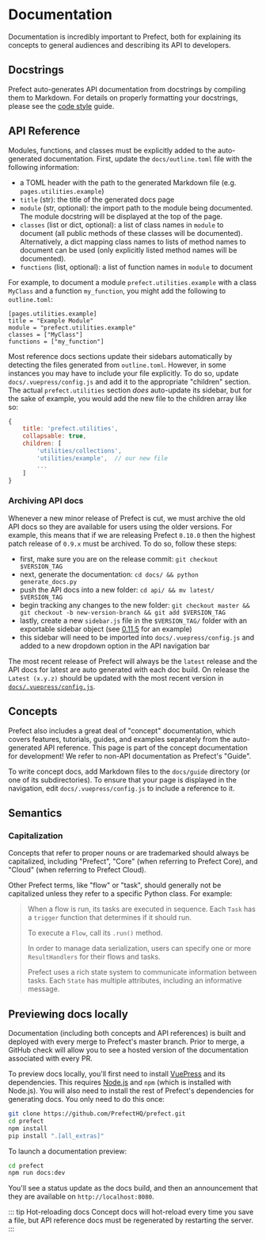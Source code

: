 # Documentation

Documentation is incredibly important to Prefect, both for explaining its concepts to general audiences and describing its API to developers.

## Docstrings

Prefect auto-generates API documentation from docstrings by compiling them to
Markdown. For details on properly formatting your docstrings, please see the
[code style](./style.md#docstrings) guide.

## API Reference

Modules, functions, and classes must be explicitly added to the auto-generated
documentation. First, update the `docs/outline.toml` file with the following
information:

- a TOML header with the path to the generated Markdown file (e.g. `pages.utilities.example`)
- `title` (str): the title of the generated docs page
- `module` (str, optional): the import path to the module being documented. The
  module docstring will be displayed at the top of the page.
- `classes` (list or dict, optional): a list of class names in `module` to
  document (all public methods of these classes will be documented).
  Alternatively, a dict mapping class names to lists of method names to
  document can be used (only explicitly listed method names will be
  documented).
- `functions` (list, optional): a list of function names in `module` to document

For example, to document a module `prefect.utilities.example` with a class
`MyClass` and a function `my_function`, you might add the following to
`outline.toml`:

```
[pages.utilities.example]
title = "Example Module"
module = "prefect.utilities.example"
classes = ["MyClass"]
functions = ["my_function"]
```

Most reference docs sections update their sidebars automatically by detecting
the files generated from `outline.toml`. However, in some instances you may
have to include your file explicitly. To do so, update
`docs/.vuepress/config.js` and add it to the appropriate "children" section.
The actual `prefect.utilities` section _does_ auto-update its sidebar, but for
the sake of example, you would add the new file to the children array like so:

```javascript
{
    title: 'prefect.utilities',
    collapsable: true,
    children: [
        'utilities/collections',
        'utilities/example',  // our new file
        ...
    ]
}
```

### Archiving API docs

Whenever a new minor release of Prefect is cut, we must archive the old API docs so they are available for users using the older versions. For example, this means that if we are releasing Prefect `0.10.0` then the highest patch release of `0.9.x` must be archived. To do so, follow these steps:

- first, make sure you are on the release commit: `git checkout $VERSION_TAG`
- next, generate the documentation: `cd docs/ && python generate_docs.py`
- push the API docs into a new folder: `cd api/ && mv latest/ $VERSION_TAG`
- begin tracking any changes to the new folder: `git checkout master && git checkout -b new-version-branch && git add $VERSION_TAG`
- lastly, create a new `sidebar.js` file in the `$VERSION_TAG/` folder with an exportable sidebar object (see [0.11.5](https://github.com/PrefectHQ/prefect/blob/master/docs/api/0.11.5/sidebar.js) for an example)
- this sidebar will need to be imported into `docs/.vuepress/config.js` and added to a new dropdown option in the API navigation bar

The most recent release of Prefect will always be the `latest` release and the API docs for latest are auto generated with each doc build. On release the `Latest (x.y.z)` should be updated with the most recent version in [`docs/.vuepress/config.js`](https://github.com/PrefectHQ/prefect/blob/master/docs/.vuepress/config.js).

## Concepts

Prefect also includes a great deal of "concept" documentation, which covers features, tutorials, guides, and examples separately from the auto-generated API reference. This page is part of the concept documentation for development! We refer to non-API documentation as Prefect's "Guide".

To write concept docs, add Markdown files to the `docs/guide` directory (or one of its subdirectories). To ensure that your page is displayed in the navigation, edit `docs/.vuepress/config.js` to include a reference to it.

## Semantics

### Capitalization

Concepts that refer to proper nouns or are trademarked should always be capitalized, including "Prefect", "Core" (when referring to Prefect Core), and "Cloud" (when referring to Prefect Cloud).

Other Prefect terms, like "flow" or "task", should generally not be capitalized unless they refer to a specific Python class. For example:

> When a flow is run, its tasks are executed in sequence. Each `Task` has a `trigger` function that determines if it should run.
>
> To execute a `Flow`, call its `.run()` method.
>
> In order to manage data serialization, users can specify one or more `ResultHandlers` for their flows and tasks.
>
> Prefect uses a rich state system to communicate information between tasks. Each `State` has multiple attributes, including an informative message.

## Previewing docs locally

Documentation (including both concepts and API references) is built and deployed with every merge to Prefect's master branch. Prior to merge, a GitHub check will allow you to see a hosted version of the documentation associated with every PR.

To preview docs locally, you'll first need to install
[VuePress](https://vuepress.vuejs.org/) and its dependencies. This requires
[Node.js](https://nodejs.org/en/) and `npm` (which is installed with Node.js).
You will also need to install the rest of Prefect's dependencies for generating
docs. You only need to do this once:

```bash
git clone https://github.com/PrefectHQ/prefect.git
cd prefect
npm install
pip install ".[all_extras]"
```

To launch a documentation preview:

```bash
cd prefect
npm run docs:dev
```

You'll see a status update as the docs build, and then an announcement that they are available on `http://localhost:8080`.

::: tip Hot-reloading docs
Concept docs will hot-reload every time you save a file, but API reference docs must be regenerated by restarting the server.
:::
